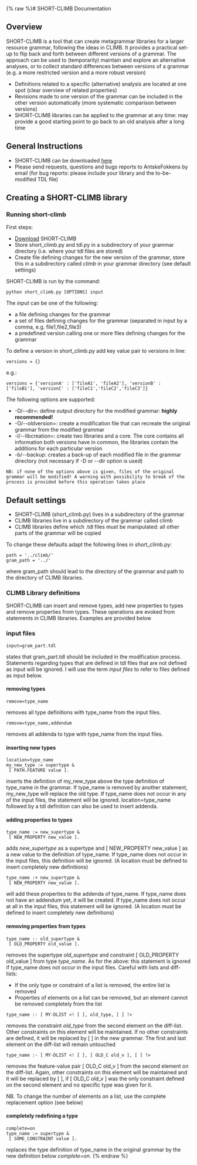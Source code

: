 {% raw %}# SHORT-CLIMB Documentation

## Overview

SHORT-CLIMB is a tool that can create metagrammar libraries for a larger
resource grammar, following the ideas in CLIMB. It provides
a practical set-up to flip back and forth between different versions of
a grammar. The approach can be used to (temporarily) maintain and
explore an alternative analyses, or to collect standard differences
between versions of a grammar (e.g. a more restricted version and a more
robust version)

- Definitions related to a specific (alternative) analysis are located
at one spot (clear overview of related properties)
- Revisions made to one version of the grammar can be included in the
other version automatically (more systematic comparison between
versions)
- SHORT-CLIMB libraries can be applied to the grammar at any time: may
provide a good starting point to go back to an old analysis after a
long time

## General Instructions

- SHORT-CLIMB can be downloaded
[here](http://www.coli.uni-saarland.de/~afokkens/materials/short_climb.tar.gz)
- Please send requests, questions and bugs reports to
AntskeFokkens by email (for bug reports: please
include your library and the to-be-modified TDL file)

## Creating a SHORT-CLIMB library

### Running short-climb

First steps:

- [Download](http://www.coli.uni-saarland.de/~afokkens/materials/short_climb.tar.gz)
SHORT-CLIMB
- Store short\_climb.py and tdl.py in a subdirectory of your grammar
directory (i.e. where your tdl files are stored)
- Create file defining changes for the new version of the grammar,
store this in a subdirectory called *climb* in your grammar
directory (see default settings)

SHORT-CLIMB is run by the command:

    python short_climb.py [OPTIONS] input

The *input* can be one of the following:

- a file defining changes for the grammar
- a set of files defining changes for the grammar (separated in input
by a comma, e.g. file1,file2,file3)
- a predefined version calling one or more files defining changes for
the grammar

To define a version in short\_climb.py add key value pair to versions in
line:

    versions = {}

e.g.:

    versions = {'versionA' : ['fileA1', 'fileA2'], 'versionB' : ['fileB1'], 'versionC' : ['fileC1','fileC2','fileC3']}

The following options are supported:

- -D/--dir=: define output directory for the modified grammar:
**highly recommended!**
- -O/--oldversion=: create a modification file that can recreate the
original grammar from the modified grammar
- -l/--libcreation=: create two libraries and a core. The core
contains all information both versions have in common, the libraries
contain the additions for each particular version
- -b/--backup: creates a back-up of each modified file in the grammar
directory (not necessary if -D or --dir option is used)

<!-- -->


    NB: if none of the options above is given, files of the original grammar will be modified! A warning with possibility to break of the process is provided before this operation takes place

## Default settings

- SHORT-CLIMB (short\_climb.py) lives in a subdirectory of the grammar
- CLIMB libraries live in a subdirectory of the grammar called climb
- CLIMB libraries define which .tdl files must be manipulated: all
other parts of the grammar will be copied

To change these defaults adapt the following lines in short\_climb.py:

    path = '../climb/'
    gram_path = '../'

where gram\_path should lead to the directory of the grammar and path to
the directory of CLIMB libraries.

### CLIMB Library definitions

SHORT-CLIMB can insert and remove types, add new properties to types and
remove properties from types. These operations are evoked from
statements in CLIMB libraries. Examples are provided below

### input files

    input=gram_part.tdl

states that gram\_part.tdl should be included in the modification
process. Statements regarding types that are defined in tdl files that
are not defined as input will be ignored. I will use the term *input
files* to refer to files defined as input below.

#### removing types

    remove=type_name

removes all type definitions with type\_name from the input files.

    remove=type_name,addendum

removes all addenda to type with type\_name from the input files.

#### inserting new types

    location=type_name
    my_new_type := supertype &
     [ PATH.FEATURE value ].

inserts the definition of my\_new\_type above the type definition of
type\_name in the grammar. If type\_name is removed by another
statement, my\_new\_type will replace the old type. If type\_name does
not occur in any of the input files, the statement will be ignored.
location=type\_name followed by a tdl definition can also be used to
insert addenda.

#### adding properties to types

    type_name := new_supertype &
     [ NEW_PROPERTY new_value ].

adds *new\_supertype* as a supertype and \[ NEW\_PROPERTY new\_value \]
as a new value to the definition of type\_name. If type\_name does not
occur in the input files, this definition will be ignored. (A location
must be defined to insert completely new definitions)

    type_name :+ new_supertype &
     [ NEW_PROPERTY new_value ].

will add these properties to the addenda of type\_name. If type\_name
does not have an addendum yet, it will be created. If type\_name does
not occur at all in the input files, this statement will be ignored. (A
location must be defined to insert completely new definitions)

#### removing properties from types

    type_name :- old_supertype &
     [ OLD_PROPERTY old_value ]. 

removes the supertype *old\_supertype* and constraint \[ OLD\_PROPERTY
old\_value \] from type *type\_name*. As for the above: this statement
is ignored if type\_name does not occur in the input files. Careful with
lists and diff-lists:

- If the only type or constraint of a list is removed, the entire list
is removed
- Properties of elements on a list can be removed, but an element
cannot be removed completely from the list

<!-- -->


    type_name :- [ MY-DLIST <! [ ], old_type, [ ] !>

removes the constraint *old\_type* from the second element on the
diff-list. Other constraints on this element will be maintained. If no
other constraints are defined, it will be replaced by \[ \] in the new
grammar. The first and last element on the diff-list will remain
untouched

    type_name :- [ MY-DLIST <! [ ], [ OLD_C old_v ], [ ] !>

removes the feature-value pair \[ OLD\_C old\_v \] from the second
element on the diff-list. Again, other constraints on this element will
be maintained and it will be replaced by \[ \], if \[ OLD\_C old\_v \]
was the only constraint defined on the second element and no specific
type was given for it.

NB. To change the number of elements on a list, use the complete
replacement option (see below)

#### completely redefining a type

    complete=on
    type_name := supertype &
     [ SOME_CONSTRAINT value ].

replaces the type definition of type\_name in the original grammar by
the new definition below *complete=on*.
<update date omitted for speed>{% endraw %}